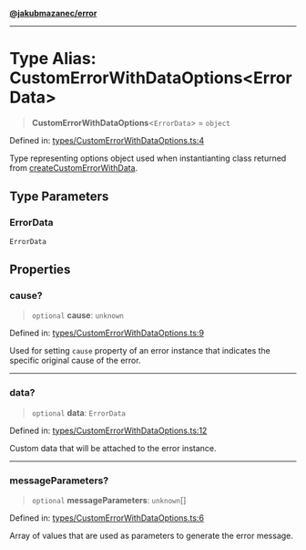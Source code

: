 [**@jakubmazanec/error**](../README.md)

---

# Type Alias: CustomErrorWithDataOptions\<ErrorData\>

> **CustomErrorWithDataOptions**\<`ErrorData`\> = `object`

Defined in:
[types/CustomErrorWithDataOptions.ts:4](https://github.com/jakubmazanec/tools/blob/c36a857a499e2c0c4f38fc4405cb987b357adf10/packages/error/source/types/CustomErrorWithDataOptions.ts#L4)

Type representing options object used when instantianting class returned from
[createCustomErrorWithData](../functions/createCustomErrorWithData.md).

## Type Parameters

### ErrorData

`ErrorData`

## Properties

### cause?

> `optional` **cause**: `unknown`

Defined in:
[types/CustomErrorWithDataOptions.ts:9](https://github.com/jakubmazanec/tools/blob/c36a857a499e2c0c4f38fc4405cb987b357adf10/packages/error/source/types/CustomErrorWithDataOptions.ts#L9)

Used for setting `cause` property of an error instance that indicates the specific original cause of
the error.

---

### data?

> `optional` **data**: `ErrorData`

Defined in:
[types/CustomErrorWithDataOptions.ts:12](https://github.com/jakubmazanec/tools/blob/c36a857a499e2c0c4f38fc4405cb987b357adf10/packages/error/source/types/CustomErrorWithDataOptions.ts#L12)

Custom data that will be attached to the error instance.

---

### messageParameters?

> `optional` **messageParameters**: `unknown`[]

Defined in:
[types/CustomErrorWithDataOptions.ts:6](https://github.com/jakubmazanec/tools/blob/c36a857a499e2c0c4f38fc4405cb987b357adf10/packages/error/source/types/CustomErrorWithDataOptions.ts#L6)

Array of values that are used as parameters to generate the error message.
